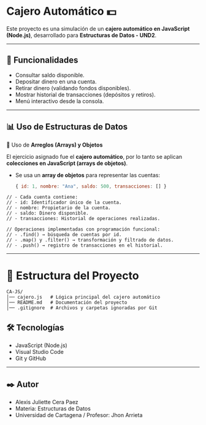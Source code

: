 # Cajero Automático 💵

Este proyecto es una simulación de un **cajero automático en JavaScript (Node.js)**, desarrollado para **Estructuras de Datos - UND2**.

---

## 🚀 Funcionalidades

- Consultar saldo disponible.  
- Depositar dinero en una cuenta.  
- Retirar dinero (validando fondos disponibles).  
- Mostrar historial de transacciones (depósitos y retiros).  
- Menú interactivo desde la consola.  

---

## 📊 Uso de Estructuras de Datos

🧩 Uso de **Arreglos (Arrays) y Objetos**  

El ejercicio asignado fue el **cajero automático**, por lo tanto se aplican **colecciones en JavaScript (arrays de objetos)**.

- Se usa un **array de objetos** para representar las cuentas:  
  ```js
  { id: 1, nombre: "Ana", saldo: 500, transacciones: [] }
```
// - Cada cuenta contiene:
// - id: Identificador único de la cuenta.
// - nombre: Propietario de la cuenta.
// - saldo: Dinero disponible.
// - transacciones: Historial de operaciones realizadas.

// Operaciones implementadas con programación funcional:
// - .find() → búsqueda de cuentas por id.
// - .map() y .filter() → transformación y filtrado de datos.
// - .push() → registro de transacciones en el historial.
```
---
# 📂 Estructura del Proyecto
```
CA-JS/
│── cajero.js   # Lógica principal del cajero automático
│── README.md   # Documentación del proyecto
│── .gitignore  # Archivos y carpetas ignoradas por Git
```
## 🛠️ Tecnologías
- JavaScript (Node.js)
- Visual Studio Code
- Git y GitHub
---
## ✒️ Autor
- Alexis Juliette Cera Paez
- Materia: Estructuras de Datos
- Universidad de Cartagena / Profesor: Jhon Arrieta 

